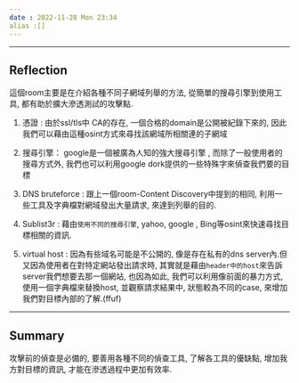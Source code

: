 ```yaml
---
date : 2022-11-28 Mon 23:34
alias :[]
---
```


---
## Reflection

這個room主要是在介紹各種不同子網域列舉的方法, 從簡單的搜尋引擎到使用工具, 都有助於擴大滲透測試的攻擊點.

1. 憑證 : 由於ssl/tls中 CA的存在, 一個合格的domain是公開被紀錄下來的, 因此我們可以藉由這種osint方式來尋找該網域所相關連的子網域

2. 搜尋引擎： google是一個被廣為人知的強大搜尋引擎 , 而除了一般使用者的搜尋方式外, 我們也可以利用google dork提供的一些特殊字來偵查我們要的目標

3. DNS bruteforce : 跟上一個room-Content Discovery中提到的相同, 利用一些工具及字典檔對網域發出大量請求, 來達到列舉的目的.

4. Sublist3r : 藉由`使用不同的搜尋引擎`, yahoo, google , Bing等osint來快速尋找目標相關的資訊.

5. virtual host : 因為有些域名可能是不公開的, 像是存在私有的dns server內.但又因為使用者在對特定網站發出請求時, 其實就是藉由`header中的host`來告訴server我們想要去那一個網站, 也因為如此, 我們可以利用像前面的暴力方式, 使用一個字典檔來替換host, 並觀察請求結果中, 狀態較為不同的case, 來增加我們對目標內部的了解.(ffuf)
---
## Summary

攻擊前的偵查是必備的, 要善用各種不同的偵查工具, 了解各工具的優缺點, 增加我方對目標的資訊, 才能在滲透過程中更加有效率.